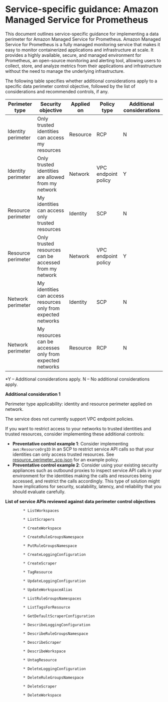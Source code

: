 
# Service-specific guidance: Amazon Managed Service for Prometheus


This document outlines service-specific guidance for implementing a data perimeter for Amazon Managed Service for Prometheus. Amazon Managed Service for Prometheus is a fully managed monitoring service that makes it easy to monitor containerized applications and infrastructure at scale. It provides a highly available, secure, and managed environment for Prometheus, an open-source monitoring and alerting tool, allowing users to collect, store, and analyze metrics from their applications and infrastructure without the need to manage the underlying infrastructure.


The following table specifies whether additional considerations apply to a specific data perimeter control objective, followed by the list of considerations and recommended controls, if any.

| Perimeter type | Security objective | Applied on | Policy type | Additional considerations |
|----------------|-------------------|------------|-------------|------------------------|
| Identity perimeter | Only trusted identities can access my resources | Resource | RCP | N |
| Identity perimeter | Only trusted identities are allowed from my network | Network | VPC endpoint policy | Y |
| Resource perimeter | My identities can access only trusted resources | Identity | SCP | N |
| Resource perimeter | Only trusted resources can be accessed from my network | Network | VPC endpoint policy | Y |
| Network perimeter | My identities can access resources only from expected networks | Identity | SCP | N |
| Network perimeter | My resources can be accesses only from expected networks | Resource | RCP | N |

*Y – Additional considerations apply. N – No additional considerations apply.
 



**Additional consideration 1**

Perimeter type applicability: identity and resource perimeter applied on network.
        
The service does not currently support VPC endpoint policies.

If you want to restrict access to your networks to trusted identities and trusted resources, consider implementing these additional controls:

* **Preventative control example 1**: Consider implementing `aws:ResourceOrgID` in an SCP to restrict service API calls so that your identities can only access trusted resources. See [resource_perimeter_scp.json](https://github.com/aws-samples/data-perimeter-policy-examples/blob/main/service_control_policies/resource_perimeter_scp.json) for an example policy.
* **Preventative control example 2**: Consider using your existing security appliances such as outbound proxies to inspect service API calls in your environment for the identities making the calls and resources being accessed, and restrict the calls accordingly. This type of solution might have implications for security, scalability, latency, and reliability that you should evaluate carefully.






**List of service APIs reviewed against data perimeter control objectives**


            * ListWorkspaces
            
            * ListScrapers
            
            * CreateWorkspace
            
            * CreateRuleGroupsNamespace
            
            * PutRuleGroupsNamespace
            
            * CreateLoggingConfiguration
            
            * CreateScraper
            
            * TagResource
            
            * UpdateLoggingConfiguration
            
            * UpdateWorkspaceAlias
            
            * ListRuleGroupsNamespaces
            
            * ListTagsForResource
            
            * GetDefaultScraperConfiguration
            
            * DescribeLoggingConfiguration
            
            * DescribeRuleGroupsNamespace
            
            * DescribeScraper
            
            * DescribeWorkspace
            
            * UntagResource
            
            * DeleteLoggingConfiguration
            
            * DeleteRuleGroupsNamespace
            
            * DeleteScraper
            
            * DeleteWorkspace
            

